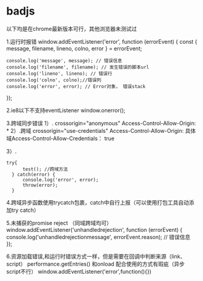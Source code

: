# badjs
以下均是在chrome最新版本可行，其他浏览器未测试过

1.运行时报错
window.addEventListener('error', function (errorEvent) {
    const {
        message,
        filename,
        lineno,
        colno,
        error
    } = errorEvent;

    console.log('message', message); // 错误信息
    console.log('filename', filename); // 发生错误的脚本url
    console.log('lineno', lineno); // 错误行
    console.log('colno', colno);//错误列
    console.log('error', error); // Error对象， 错误stack
});


2.ie8以下不支持eventListener
window.onerror();

3.跨域同步错误
  1）. crossorigin="anonymous"  Access-Control-Allow-Origin: *
  2）.跨域  crossorigin="use-credentials"  Access-Control-Allow-Origin: 具体域Access-Control-Allow-Credentials： true

  3）.
  ```
  try{
        test(); //跨域方法
    } catch(error) {
        console.log('error', error);
        throw(error);
    }
  ```
4.跨域异步函数使用trycatch包裹，catch中自行上报（可以使用打包工具自动添加try catch）

5.未捕获的promise reject （同域跨域均可）
window.addEventListener('unhandledrejection', function (errorEvent) {
    console.log('unhandledrejectionmessage', errorEvent.reason); // 错误信息
});

6.资源加载错误,和运行时错误方式一样，但是需要在回调中判断来源（link、script）
  performance.getEntries() 和onload 配合使用的方式有瑕疵（异步script不行）
window.addEventListener('error',function(){})
